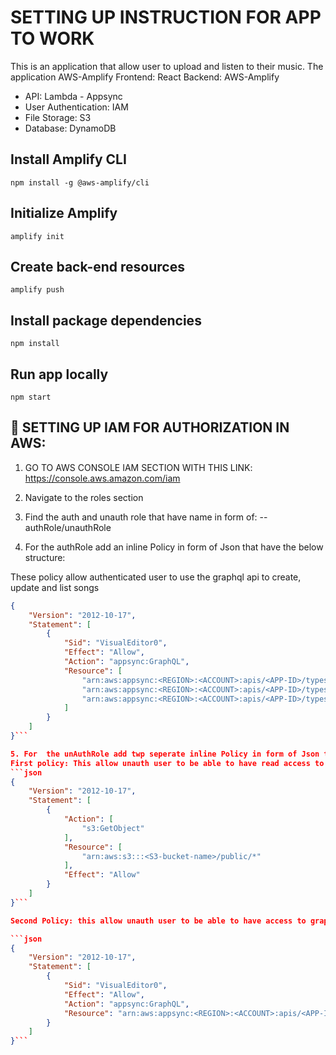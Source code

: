 # SETTING UP INSTRUCTION FOR APP TO WORK

This is an application that allow user to upload and listen to their music.
The application AWS-Amplify
Frontend: React
Backend: AWS-Amplify
+ API: Lambda - Appsync
+ User Authentication: IAM
+ File Storage: S3
+ Database: DynamoDB

## Install Amplify CLI
```
npm install -g @aws-amplify/cli
```

## Initialize Amplify
```
amplify init
```

## Create back-end resources
```
amplify push
```

## Install package dependencies
```
npm install
```

## Run app locally
```
npm start
```


## 🔑 SETTING UP IAM FOR AUTHORIZATION IN AWS:
1. GO TO AWS CONSOLE IAM SECTION WITH THIS LINK: https://console.aws.amazon.com/iam 

2. Navigate to the roles section

3. Find the auth and unauth role that have name in form of: <YourAppName>-<Number>-authRole/unauthRole

4. For the authRole add an inline Policy in form of Json that have the below structure:

These policy allow authenticated user to use the graphql api to create, update and list songs
```json
{
    "Version": "2012-10-17",
    "Statement": [
        {
            "Sid": "VisualEditor0",
            "Effect": "Allow",
            "Action": "appsync:GraphQL",
            "Resource": [
                "arn:aws:appsync:<REGION>:<ACCOUNT>:apis/<APP-ID>/types/Query/fields/listSongs",
                "arn:aws:appsync:<REGION>:<ACCOUNT>:apis/<APP-ID>/types/Mutation/fields/createSong",
                "arn:aws:appsync:<REGION>:<ACCOUNT>:apis/<APP-ID>/types/Mutation/fields/updateSong"
            ]
        }
    ]
}```

5. For  the unAuthRole add twp seperate inline Policy in form of Json that have the below structure:
First policy: This allow unauth user to be able to have read access to S3 bucket which store songs audio
```json
{
    "Version": "2012-10-17",
    "Statement": [
        {
            "Action": [
                "s3:GetObject"
            ],
            "Resource": [
                "arn:aws:s3:::<S3-bucket-name>/public/*"
            ],
            "Effect": "Allow"
        }
    ]
}```

Second Policy: this allow unauth user to be able to have access to graphql api which return list of songs

```json
{
    "Version": "2012-10-17",
    "Statement": [
        {
            "Sid": "VisualEditor0",
            "Effect": "Allow",
            "Action": "appsync:GraphQL",
            "Resource": "arn:aws:appsync:<REGION>:<ACCOUNT>:apis/<APP-ID>/types/Query/fields/listSongs"
        }
    ]
}```

